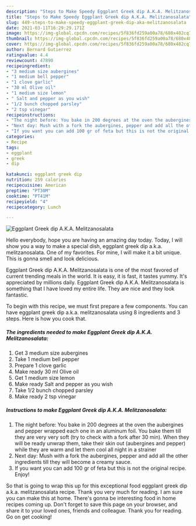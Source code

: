 ```yaml
---
description: "Steps to Make Speedy Eggplant Greek dip A.K.A. Melitzanosalata"
title: "Steps to Make Speedy Eggplant Greek dip A.K.A. Melitzanosalata"
slug: 449-steps-to-make-speedy-eggplant-greek-dip-aka-melitzanosalata
date: 2021-03-11T16:29:29.171Z
image: https://img-global.cpcdn.com/recipes/5f836fd259a00a78/680x482cq70/eggplant-greek-dip-aka-melitzanosalata-recipe-main-photo.jpg
thumbnail: https://img-global.cpcdn.com/recipes/5f836fd259a00a78/680x482cq70/eggplant-greek-dip-aka-melitzanosalata-recipe-main-photo.jpg
cover: https://img-global.cpcdn.com/recipes/5f836fd259a00a78/680x482cq70/eggplant-greek-dip-aka-melitzanosalata-recipe-main-photo.jpg
author: Bernard Gutierrez
ratingvalue: 4.4
reviewcount: 47890
recipeingredient:
- "3 medium size aubergines"
- "1 medium bell pepper"
- "1 clove garlic"
- "30 ml Olive oil"
- "1 medium size lemon"
- " Salt and pepper as you wish"
- "1/2 bunch chopped parsley"
- "2 tsp vinegar"
recipeinstructions:
- "The night before: You bake in 200 degrees at the oven the aubergines and pepper wrapped each one in an aluminum foil. You bake them till they are very very soft (try to check with a fork after 30 min). When they will be ready unwrap them, take their skin out (aubergines and pepper) while they are warm and let them cool all night in a strainer"
- "Next day: Mush with a fork the aubergines, pepper and add all the other ingredients till they will become a creamy sauce."
- "If you want you can add 100 gr of feta but this is not the original recipe. Enjoy!"
categories:
- Recipe
tags:
- eggplant
- greek
- dip

katakunci: eggplant greek dip 
nutrition: 259 calories
recipecuisine: American
preptime: "PT30M"
cooktime: "PT41M"
recipeyield: "4"
recipecategory: Lunch

---
```



![Eggplant Greek dip A.K.A. Melitzanosalata](https://img-global.cpcdn.com/recipes/5f836fd259a00a78/680x482cq70/eggplant-greek-dip-aka-melitzanosalata-recipe-main-photo.jpg)

Hello everybody, hope you are having an amazing day today. Today, I will show you a way to make a special dish, eggplant greek dip a.k.a. melitzanosalata. One of my favorites. For mine, I will make it a bit unique. This is gonna smell and look delicious.

Eggplant Greek dip A.K.A. Melitzanosalata is one of the most favored of current trending meals in the world. It is easy, it is fast, it tastes yummy. It's appreciated by millions daily. Eggplant Greek dip A.K.A. Melitzanosalata is something that I have loved my entire life. They are nice and they look fantastic.




To begin with this recipe, we must first prepare a few components. You can have eggplant greek dip a.k.a. melitzanosalata using 8 ingredients and 3 steps. Here is how you cook that.

<!--inarticleads1-->

##### The ingredients needed to make Eggplant Greek dip A.K.A. Melitzanosalata:

1. Get 3 medium size aubergines
1. Take 1 medium bell pepper
1. Prepare 1 clove garlic
1. Make ready 30 ml Olive oil
1. Get 1 medium size lemon
1. Make ready  Salt and pepper as you wish
1. Take 1/2 bunch chopped parsley
1. Make ready 2 tsp vinegar




<!--inarticleads2-->

##### Instructions to make Eggplant Greek dip A.K.A. Melitzanosalata:

1. The night before: You bake in 200 degrees at the oven the aubergines and pepper wrapped each one in an aluminum foil. You bake them till they are very very soft (try to check with a fork after 30 min). When they will be ready unwrap them, take their skin out (aubergines and pepper) while they are warm and let them cool all night in a strainer
1. Next day: Mush with a fork the aubergines, pepper and add all the other ingredients till they will become a creamy sauce.
1. If you want you can add 100 gr of feta but this is not the original recipe. Enjoy!




So that is going to wrap this up for this exceptional food eggplant greek dip a.k.a. melitzanosalata recipe. Thank you very much for reading. I am sure you can make this at home. There's gonna be interesting food in home recipes coming up. Don't forget to save this page on your browser, and share it to your loved ones, friends and colleague. Thank you for reading. Go on get cooking!
